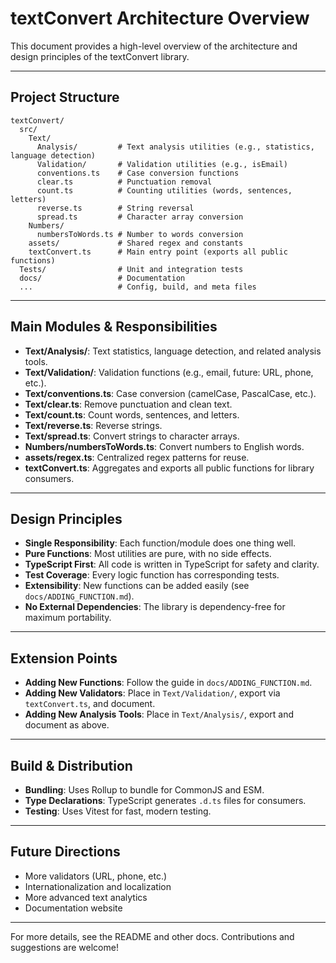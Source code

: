 # textConvert Architecture Overview

This document provides a high-level overview of the architecture and design principles of the textConvert library.

---

## Project Structure

```text
textConvert/
  src/
    Text/
      Analysis/         # Text analysis utilities (e.g., statistics, language detection)
      Validation/       # Validation utilities (e.g., isEmail)
      conventions.ts    # Case conversion functions
      clear.ts          # Punctuation removal
      count.ts          # Counting utilities (words, sentences, letters)
      reverse.ts        # String reversal
      spread.ts         # Character array conversion
    Numbers/
      numbersToWords.ts # Number to words conversion
    assets/             # Shared regex and constants
    textConvert.ts      # Main entry point (exports all public functions)
  Tests/                # Unit and integration tests
  docs/                 # Documentation
  ...                   # Config, build, and meta files
```

---

## Main Modules & Responsibilities

- **Text/Analysis/**: Text statistics, language detection, and related analysis tools.
- **Text/Validation/**: Validation functions (e.g., email, future: URL, phone, etc.).
- **Text/conventions.ts**: Case conversion (camelCase, PascalCase, etc.).
- **Text/clear.ts**: Remove punctuation and clean text.
- **Text/count.ts**: Count words, sentences, and letters.
- **Text/reverse.ts**: Reverse strings.
- **Text/spread.ts**: Convert strings to character arrays.
- **Numbers/numbersToWords.ts**: Convert numbers to English words.
- **assets/regex.ts**: Centralized regex patterns for reuse.
- **textConvert.ts**: Aggregates and exports all public functions for library consumers.

---

## Design Principles

- **Single Responsibility**: Each function/module does one thing well.
- **Pure Functions**: Most utilities are pure, with no side effects.
- **TypeScript First**: All code is written in TypeScript for safety and clarity.
- **Test Coverage**: Every logic function has corresponding tests.
- **Extensibility**: New functions can be added easily (see `docs/ADDING_FUNCTION.md`).
- **No External Dependencies**: The library is dependency-free for maximum portability.

---

## Extension Points

- **Adding New Functions**: Follow the guide in `docs/ADDING_FUNCTION.md`.
- **Adding New Validators**: Place in `Text/Validation/`, export via `textConvert.ts`, and document.
- **Adding New Analysis Tools**: Place in `Text/Analysis/`, export and document as above.

---

## Build & Distribution

- **Bundling**: Uses Rollup to bundle for CommonJS and ESM.
- **Type Declarations**: TypeScript generates `.d.ts` files for consumers.
- **Testing**: Uses Vitest for fast, modern testing.

---

## Future Directions

- More validators (URL, phone, etc.)
- Internationalization and localization
- More advanced text analytics
- Documentation website

---

For more details, see the README and other docs. Contributions and suggestions are welcome!

